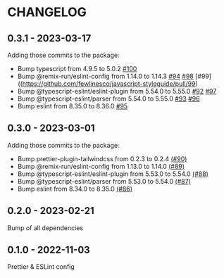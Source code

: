# CHANGELOG

## 0.3.1 - 2023-03-17

Adding those commits to the package:

- Bump typescript from 4.9.5 to 5.0.2
  [#100](https://github.com/fewlinesco/javascript-styleguide/pull/100)
- Bump @remix-run/eslint-config from 1.14.0 to 1.14.3
  [#94](https://github.com/fewlinesco/javascript-styleguide/pull/94)
  [#98](https://github.com/fewlinesco/javascript-styleguide/pull/98)
  [#99]((https://github.com/fewlinesco/javascript-styleguide/pull/99)
- Bump @typescript-eslint/eslint-plugin from 5.54.0 to 5.55.0
  [#92](https://github.com/fewlinesco/javascript-styleguide/pull/92)
  [#97](https://github.com/fewlinesco/javascript-styleguide/pull/97)
- Bump @typescript-eslint/parser from 5.54.0 to 5.55.0
  [#93](https://github.com/fewlinesco/javascript-styleguide/pull/93)
  [#96](https://github.com/fewlinesco/javascript-styleguide/pull/96)
- Bump eslint from 8.35.0 to 8.36.0
  [#95](https://github.com/fewlinesco/javascript-styleguide/pull/95)

## 0.3.0 - 2023-03-01

Adding those commits to the package:

- Bump prettier-plugin-tailwindcss from 0.2.3 to 0.2.4
  [(#90)](https://github.com/fewlinesco/javascript-styleguide/pull/90)
- Bump @remix-run/eslint-config from 1.13.0 to 1.14.0
  [(#89)](https://github.com/fewlinesco/javascript-styleguide/pull/89)
- Bump @typescript-eslint/eslint-plugin from 5.53.0 to 5.54.0
  [(#88)](https://github.com/fewlinesco/javascript-styleguide/pull/88)
- Bump @typescript-eslint/parser from 5.53.0 to 5.54.0
  [(#87)](https://github.com/fewlinesco/javascript-styleguide/pull/87)
- Bump eslint from 8.34.0 to 8.35.0
  [(#86)](https://github.com/fewlinesco/javascript-styleguide/pull/86)

## 0.2.0 - 2023-02-21

Bump of all dependencies

## 0.1.0 - 2022-11-03

Prettier & ESLint config
